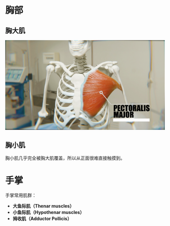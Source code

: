 

# 胸部

## 胸大肌

![胸大肌](../pictures/Pectoralis_major_muscle.png)

## 胸小肌

胸小肌几乎完全被胸大肌覆盖，所以从正面很难直接触摸到。





# 手掌

手掌常用肌群：

- **大鱼际肌（Thenar muscles）**
- **小鱼际肌（Hypothenar muscles）**
- **拇收肌（Adductor Pollicis）**
